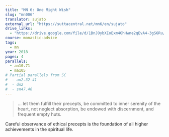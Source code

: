 ```yaml
---
title: "MN 6: One Might Wish"
slug: "mn006"
translator: sujato
external_url: "https://suttacentral.net/mn6/en/sujato"
drive_links:
  - "https://drive.google.com/file/d/1BnJOybXIoExm4OhHwne2qEvA4-3gS6Ru/view?usp=drivesdk"
course: monastic-advice
tags:
  - mn
year: 2018
pages: 4
parallels:
  - an10.71
  - ma105
# Partial parallels from SC
#  - an2.32-41
#  - dn2
#  - sn47.46
---
```


> … let them fulfill their precepts, be committed to inner serenity of the heart, not neglect absorption, be endowed with discernment, and frequent empty huts.

Careful observance of ethical precepts is the foundation of all higher achievements in the spiritual life.

